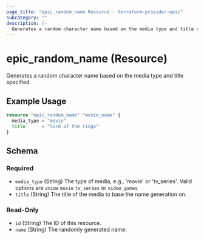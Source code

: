 ```yaml
---
page_title: "epic_random_name Resource - terraform-provider-epic"
subcategory: ""
description: |-
  Generates a random character name based on the media type and title specified.
---
```


# epic_random_name (Resource)

Generates a random character name based on the media type and title specified.

## Example Usage

```terraform
resource "epic_random_name" "movie_name" {
  media_type = "movie"
  title      = "lord of the rings"
}
```

<!-- schema generated by tfplugindocs -->
## Schema

### Required

- `media_type` (String) The type of media, e.g., 'movie' or 'tv_series'. Valid options are `anime` `movie` `tv_series` or `video_games`
- `title` (String) The title of the media to base the name generation on.

### Read-Only

- `id` (String) The ID of this resource.
- `name` (String) The randomly generated name.
